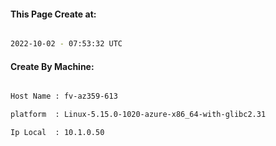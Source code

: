 
   
#### This Page Create at:

```bash

2022-10-02 - 07:53:32 UTC

```

#### Create By Machine:

```bash

Host Name : fv-az359-613

platform  : Linux-5.15.0-1020-azure-x86_64-with-glibc2.31

Ip Local  : 10.1.0.50

```


